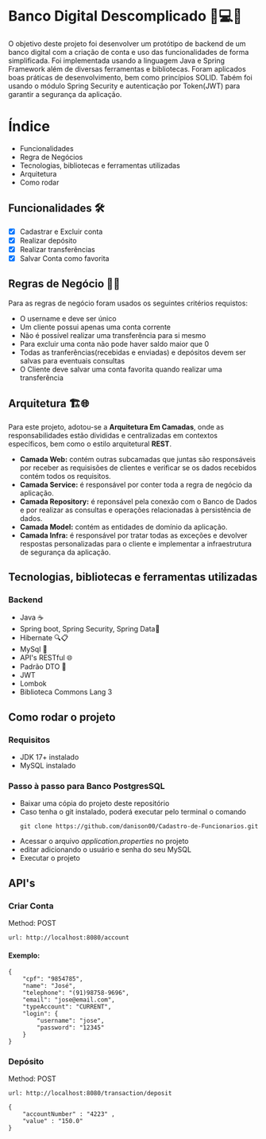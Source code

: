 # Banco Digital Descomplicado 🏦💻🤝 
O objetivo deste projeto foi desenvolver um protótipo de backend de um banco digital com a criação de conta e uso das funcionalidades de forma simplificada. Foi implementada usando a linguagem Java e Spring Framework além de diversas ferramentas e bibliotecas. Foram aplicados boas práticas de desenvolvimento, bem como princípios SOLID.
Tabém foi usando o módulo Spring Security e autenticação por Token(JWT) para garantir a segurança da aplicação.


# Índice
- Funcionalidades
- Regra de Negócios
- Tecnologias, bibliotecas e ferramentas utilizadas
- Arquitetura
- Como rodar
## Funcionalidades 🛠️
- [x] Cadastrar e Excluir conta
- [x] Realizar depósito
- [x] Realizar transferências
- [x] Salvar Conta como favorita

## Regras de Negócio 📜🧠
Para as regras de negócio foram usados os seguintes critérios requistos:
- O username e deve ser único
- Um cliente possui apenas uma conta corrente
- Não é possível realizar uma transferência para si mesmo
- Para excluir uma conta não pode haver saldo maior que 0
- Todas as tranferências(recebidas e enviadas) e depósitos devem ser salvas para eventuais consultas
- O Cliente deve salvar uma conta favorita quando realizar uma transferência
## Arquitetura 🏗️🌐
Para este projeto, adotou-se a **Arquitetura Em Camadas**, onde as responsabilidades estão divididas e centralizadas em contextos específicos, bem como o estilo arquitetural **REST**.
- **Camada Web:** contém outras subcamadas que juntas são responsáveis por receber as requisisões de clientes e verificar se os dados recebidos contém todos os requisitos.
- **Camada Service:** é responsável por conter toda a regra de negócio da aplicação.
- **Camada Repository:** é reponsável pela conexão com o Banco de Dados e por realizar as consultas e operações relacionadas à persistência de dados.
- **Camada Model:** contém as entidades de domínio da aplicação.
- **Camada Infra:** é responsável por tratar todas as exceções e devolver respostas personalizadas para o cliente e implementar a infraestrutura de segurança da aplicação.

## Tecnologias, bibliotecas e ferramentas utilizadas
### Backend
- Java ☕️
- Spring boot, Spring Security, Spring Data🍃
- Hibernate 🔍📋
- MySql 🐘
- API's RESTful 🌐
- Padrão DTO  📝
- JWT
- Lombok
- Biblioteca Commons Lang 3

## Como rodar o projeto
### Requisitos
- JDK 17+  instalado
- MySQL instalado
### Passo à passo para Banco PostgresSQL
- Baixar uma cópia do projeto deste repositório
- Caso tenha o git instalado, poderá executar pelo terminal o comando
  ~~~
  git clone https://github.com/danison00/Cadastro-de-Funcionarios.git
  ~~~
- Acessar o arquivo *application.properties* no projeto
- editar adicionando o usuário e senha do seu MySQL
- Executar o projeto
## API's
### Criar Conta
Method: POST
~~~
url: http://localhost:8080/account
~~~
#### Exemplo:
~~~
{
    "cpf": "9854785",
    "name": "José",
    "telephone": "(91)98758-9696",
    "email": "jose@email.com",
    "typeAccount": "CURRENT",
    "login": {
        "username": "jose",
        "password": "12345"
    }
}
~~~
### Depósito
Method: POST
~~~
url: http://localhost:8080/transaction/deposit
~~~
~~~
{
    "accountNumber" : "4223" ,
    "value" : "150.0"
}
~~~
